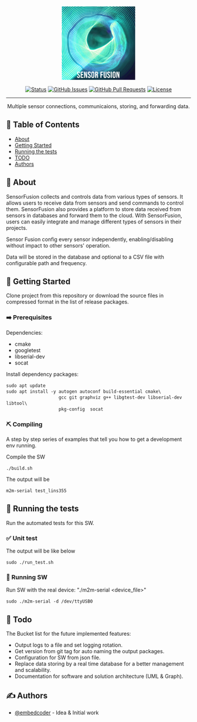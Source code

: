 <p align="center">
  <a href="" rel="noopener">
 <img width=200px height=200px src="icon.png" alt="Project logo"></a>
</p>

<div align="center">

[![Status](https://img.shields.io/badge/status-active-success.svg)]()
[![GitHub Issues](https://img.shields.io/github/issues/embed-coder/sensor-fusion?style=plastic)](https://github.com/embed-coder/sensor-fusion/issues)
[![GitHub Pull Requests](https://img.shields.io/github/issues-pr/embed-coder/sensor-fusion)](https://github.com/kylelobo/The-Documentation-Compendium/pulls)
[![License](https://img.shields.io/badge/license-MIT-blue.svg)](/LICENSE)

</div>

---

<p align="center"> Multiple sensor connections, communicaions, storing, and forwarding data.
    <br> 
</p>

## 📝 Table of Contents

- [About](#about)
- [Getting Started](#getting_started)
- [Running the tests](#tests)
- [TODO](#todo)
- [Authors](#authors)

## 🧐 About <a name = "about"></a>

SensorFusion collects and controls data from various types of sensors. It allows users to receive data from sensors and send commands to control them. SensorFusion also provides a platform to store data received from sensors in databases and forward them to the cloud. With SensorFusion, users can easily integrate and manage different types of sensors in their projects.

Sensor Fusion config every sensor independently, enabling/disabling without impact to other sensors' operation.

Data will be stored in the database and optional to a CSV file with configurable path and frequency.

## 🏁 Getting Started <a name = "getting_started"></a>

Clone project from this repository or download the source files in compressed format in the list of release packages.

### ➡️ Prerequisites

Dependencies:

- cmake
- googletest
- libserial-dev
- socat

Install dependency packages:

```
sudo apt update
sudo apt install -y autogen autoconf build-essential cmake\
                    gcc git graphviz g++ libgtest-dev libserial-dev libtool\
                    pkg-config  socat
```

### ⛏️ Compiling

A step by step series of examples that tell you how to get a development env running.

Compile the SW

```
./build.sh
```

The output will be

```
m2m-serial test_lins355
```

## 🔧 Running the tests <a name = "tests"></a>

Run the automated tests for this SW.

### ✅ Unit test

The output will be like below

```
sudo ./run_test.sh

```

### 🚀 Running SW

Run SW with the real device: "./m2m-serial <device_file>"

```
sudo ./m2m-serial -d /dev/ttyUSB0
```

## 📝 Todo <a name="todo"></a>

The Bucket list for the future implemented features:

- Output logs to a file and set logging rotation.
- Get version from git tag for auto naming the output packages.
- Configuration for SW from json file.
- Replace data storing by a real time database for a better management and scalability.
- Documentation for software and solution architecture (UML & Graph).

## ✍️ Authors <a name = "authors"></a>

- [@embedcoder](https://github.com/embed-coder) - Idea & Initial work
